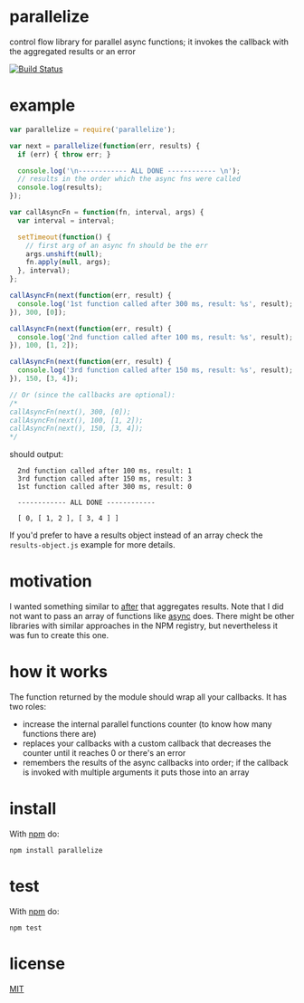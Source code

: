 # parallelize

control flow library for parallel async functions; it invokes the callback with the aggregated results or an error

[![Build Status](https://travis-ci.org/alessioalex/parallelize.svg)](https://travis-ci.org/alessioalex/parallelize)

# example

```js
var parallelize = require('parallelize');

var next = parallelize(function(err, results) {
  if (err) { throw err; }

  console.log('\n------------ ALL DONE ------------ \n');
  // results in the order which the async fns were called
  console.log(results);
});

var callAsyncFn = function(fn, interval, args) {
  var interval = interval;

  setTimeout(function() {
    // first arg of an async fn should be the err
    args.unshift(null);
    fn.apply(null, args);
  }, interval);
};

callAsyncFn(next(function(err, result) {
  console.log('1st function called after 300 ms, result: %s', result);
}), 300, [0]);

callAsyncFn(next(function(err, result) {
  console.log('2nd function called after 100 ms, result: %s', result);
}), 100, [1, 2]);

callAsyncFn(next(function(err, result) {
  console.log('3rd function called after 150 ms, result: %s', result);
}), 150, [3, 4]);

// Or (since the callbacks are optional):
/*
callAsyncFn(next(), 300, [0]);
callAsyncFn(next(), 100, [1, 2]);
callAsyncFn(next(), 150, [3, 4]);
*/
```

should output:

```
  2nd function called after 100 ms, result: 1
  3rd function called after 150 ms, result: 3
  1st function called after 300 ms, result: 0

  ------------ ALL DONE ------------

  [ 0, [ 1, 2 ], [ 3, 4 ] ]
```

If you'd prefer to have a results object instead of an array check the `results-object.js` example for more details.

# motivation

I wanted something similar to [after](http://npm.im/after) that aggregates results.
Note that I did not want to pass an array of functions like [async](http://npm.im/async) does.
There might be other libraries with similar approaches in the NPM registry, but nevertheless it was fun to create this one.

# how it works

The function returned by the module should wrap all your callbacks. It has two roles:

- increase the internal parallel functions counter (to know how many functions there are)
- replaces your callbacks with a custom callback that decreases the counter until it reaches 0 or there's an error
- remembers the results of the async callbacks into order; if the callback is invoked with multiple arguments it puts those into an array

# install

With [npm](http://npmjs.org) do:

```
npm install parallelize
```

# test

With [npm](http://npmjs.org) do:

```
npm test
```

# license

[MIT](http://alessioalex.mit-license.org/)
